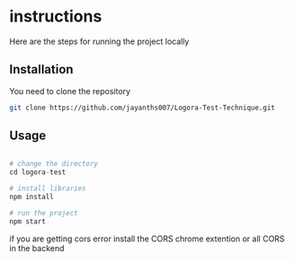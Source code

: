 # instructions

Here are the steps for running the project locally

## Installation

You need to clone the repository

```bash
git clone https://github.com/jayanths007/Logora-Test-Technique.git
```

## Usage

```python

# change the directory 
cd logora-test

# install libraries
npm install

# run the project
npm start
```
if you are getting cors error install the CORS chrome extention or all CORS in the backend
